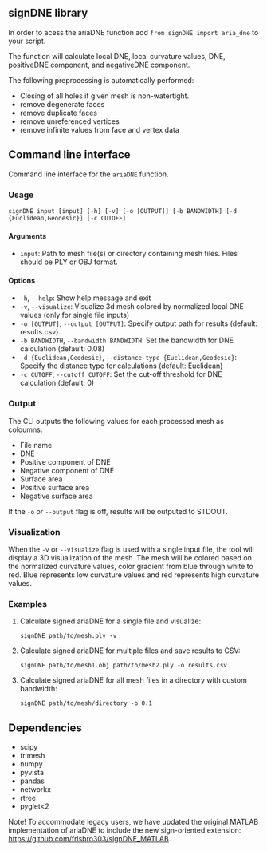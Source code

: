 ## signDNE library
In order to acess the ariaDNE function add `from signDNE import aria_dne` to your script.

The function will calculate local DNE, local curvature values, DNE, positiveDNE component, and negativeDNE component.

The following preprocessing is automatically performed:
- Closing of all holes if given mesh is non-watertight.
- remove degenerate faces
- remove duplicate faces
- remove unreferenced vertices
- remove infinite values from face and vertex data
  

## Command line interface
Command line interface for the `ariaDNE` function.

### Usage
```
signDNE input [input] [-h] [-v] [-o [OUTPUT]] [-b BANDWIDTH] [-d {Euclidean,Geodesic}] [-c CUTOFF]
```

#### Arguments

- `input`: Path to mesh file(s) or directory containing mesh files. Files should be PLY or OBJ format. 

#### Options

- `-h`, `--help`: Show help message and exit
- `-v`, `--visualize`: Visualize 3d mesh colored by normalized local DNE values (only for single file inputs)
- `-o [OUTPUT]`, `--output [OUTPUT]`: Specify output path for results (default: results.csv).
- `-b BANDWIDTH`, `--bandwidth BANDWIDTH`: Set the bandwidth for DNE calculation (default: 0.08)
- `-d {Euclidean,Geodesic}`, `--distance-type {Euclidean,Geodesic}`: Specify the distance type for calculations (default: Euclidean)
- `-c CUTOFF`, `--cutoff CUTOFF`: Set the cut-off threshold for DNE calculation (default: 0)

### Output

The CLI outputs the following values for each processed mesh as coloumns:

- File name
- DNE
- Positive component of DNE
- Negative component of DNE
- Surface area
- Positive surface area
- Negative surface area

If the `-o` or `--output` flag is off, results will be outputed to STDOUT.

### Visualization

When the `-v` or `--visualize` flag is used with a single input file, the tool will display a 3D visualization of the mesh. The mesh will be colored based on the normalized curvature values, color gradient from blue through white to red. Blue represents low curvature values and red represents high curvature values.

### Examples

1. Calculate signed ariaDNE for a single file and visualize:
   ```
   signDNE path/to/mesh.ply -v
   ```

2. Calculate signed ariaDNE for multiple files and save results to CSV:
   ```
   signDNE path/to/mesh1.obj path/to/mesh2.ply -o results.csv
   ```

3. Calculate signed ariaDNE for all mesh files in a directory with custom bandwidth:
   ```
   signDNE path/to/mesh/directory -b 0.1
   ```



## Dependencies
- scipy
- trimesh
- numpy
- pyvista
- pandas
- networkx
- rtree
- pyglet<2


Note! To accommodate legacy users, we have updated the original MATLAB implementation of ariaDNE to include the new sign-oriented extension: 
https://github.com/frisbro303/signDNE_MATLAB.


